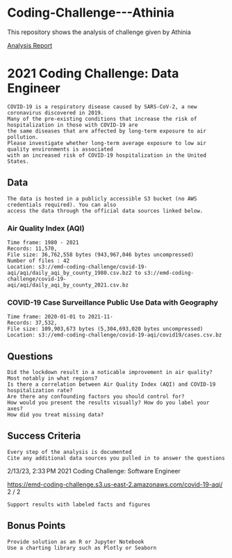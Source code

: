 # Coding-Challenge---Athinia
This repository shows the analysis of challenge given by Athinia

<a href="https://docs.google.com/document/d/e/2PACX-1vR05QRczszrDYV8pMOwbA1BF1yEdaXhPcjqj20wfkwEjQKqqmxRaatfgUJ_66LBWNjztyjRNhEShtzC/pub" title="Analysis Report">Analysis Report</a>


# 2021 Coding Challenge: Data Engineer

```
COVID-19 is a respiratory disease caused by SARS-CoV-2, a new coronavirus discovered in 2019.
Many of the pre-existing conditions that increase the risk of hospitalization in those with COVID-19 are
the same diseases that are affected by long-term exposure to air pollution.
Please investigate whether long-term average exposure to low air quality environments is associated
with an increased risk of COVID-19 hospitalization in the United States.
```
## Data

```
The data is hosted in a publicly accessible S3 bucket (no AWS credentials required). You can also
access the data through the official data sources linked below.
```
### Air Quality Index (AQI)

```
Time frame: 1980 - 2021
Records: 11,570,
File size: 36,762,558 bytes (943,967,046 bytes uncompressed)
Number of files : 42
Location: s3://emd-coding-challenge/covid-19-
aqi/aqi/daily_aqi_by_county_1980.csv.bz2 to s3://emd-coding-challenge/covid-19-
aqi/aqi/daily_aqi_by_county_2021.csv.bz
```
### COVID-19 Case Surveillance Public Use Data with Geography

```
Time frame: 2020-01-01 to 2021-11-
Records: 37,532,
File size: 109,903,673 bytes (5,304,693,020 bytes uncompressed)
Location: s3://emd-coding-challenge/covid-19-aqi/covid19/cases.csv.bz
```
## Questions

```
Did the lockdown result in a noticable improvement in air quality? Most notably in what regions?
Is there a correlation between Air Quality Index (AQI) and COVID-19 hospitalization rate?
Are there any confounding factors you should control for?
How would you present the results visually? How do you label your axes?
How did you treat missing data?
```
## Success Criteria

```
Every step of the analysis is documented
Cite any additional data sources you pulled in to answer the questions
```

2/13/23, 2:33 PM 2021 Coding Challenge: Software Engineer

https://emd-coding-challenge.s3.us-east-2.amazonaws.com/covid-19-aqi/ 2 / 2

```
Support results with labeled facts and figures
```
## Bonus Points

```
Provide solution as an R or Jupyter Notebook
Use a charting library such as Plotly or Seaborn
```

